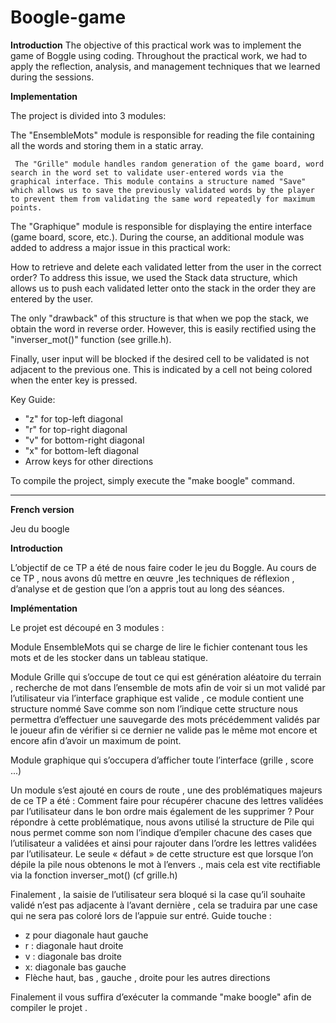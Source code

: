 # Boogle-game

**Introduction**
The objective of this practical work was to implement the game of Boggle using coding. Throughout the practical work, we had to apply the reflection, analysis, and management techniques that we learned during the sessions.

**Implementation**

The project is divided into 3 modules:

   The "EnsembleMots" module is responsible for reading the file containing all the words and storing them in a static array.

    
     The "Grille" module handles random generation of the game board, word search in the word set to validate user-entered words via the graphical interface. This module contains a structure named "Save" which allows us to save the previously validated words by the player to prevent them from validating the same word repeatedly for maximum points.
   
      
   The "Graphique" module is responsible for displaying the entire interface (game board, score, etc.).
  During the course, an additional module was added to address a major issue in this practical work:
 
  
How to retrieve and delete each validated letter from the user in the correct order?
To address this issue, we used the Stack data structure, which allows us to push each validated letter onto the stack in the order they are entered by the    user.


The only "drawback" of this structure is that when we pop the stack, we obtain the word in reverse order. However, this is easily rectified using the       "inverser_mot()" function (see grille.h).

Finally, user input will be blocked if the desired cell to be validated is not adjacent to the previous one. This is indicated by a cell not being colored when the enter key is pressed.

Key Guide:
- "z" for top-left diagonal
- "r" for top-right diagonal
- "v" for bottom-right diagonal
- "x" for bottom-left diagonal
- Arrow keys for other directions

To compile the project, simply execute the "make boogle" command.

--------------------------------------------------------------------------------------------------------------------------------------------------------------

**French version**

Jeu du boogle

**Introduction**


L’objectif de ce TP a été de nous faire coder le jeu du Boggle.
Au cours de ce TP , nous avons dû mettre en œuvre ,les techniques de réflexion , d’analyse et de gestion que l’on a appris tout au long des séances.

**Implémentation**

Le projet est découpé en 3 modules :

Module EnsembleMots qui se charge de lire le fichier contenant tous les mots et de les stocker dans un tableau statique.


Module Grille qui s’occupe de tout ce qui est génération aléatoire du terrain , recherche de mot dans l’ensemble de mots afin de voir si un mot validé par l’utilisateur via l’interface graphique est valide , ce module contient une structure nommé Save comme son nom l’indique cette structure nous permettra d’effectuer une sauvegarde des mots précédemment validés par le joueur afin de vérifier si ce dernier ne valide pas le même mot encore et encore afin d’avoir un maximum de point.

Module graphique qui s’occupera d’afficher toute l’interface (grille , score ...)

Un module s’est ajouté en cours de route , une des problématiques majeurs de ce TP a été :
Comment faire pour récupérer chacune des lettres validées par l’utilisateur dans le bon ordre mais également de les supprimer ?
Pour répondre à cette problématique, nous avons utilisé la structure de Pile qui nous permet comme son nom l’indique d’empiler chacune des cases que l’utilisateur a validées et ainsi pour rajouter dans l’ordre les lettres validées par l’utilisateur.
Le seule « défaut » de cette structure est que lorsque l’on dépile la pile nous obtenons le mot à l’envers ., mais cela est vite rectifiable via la fonction inverser_mot() (cf grille.h)
  
Finalement , la saisie de l’utilisateur sera bloqué si la case qu’il souhaite validé n’est pas adjacente à l’avant dernière , cela se traduira par une case qui ne sera pas coloré lors de l’appuie sur entré.
Guide touche :
- z pour diagonale haut gauche
- r : diagonale haut droite
- v : diagonale bas droite
- x: diagonale bas gauche
- Flèche haut, bas , gauche , droite pour les autres directions

Finalement il vous suffira d’exécuter la commande "make boogle" afin de compiler le projet .

  
